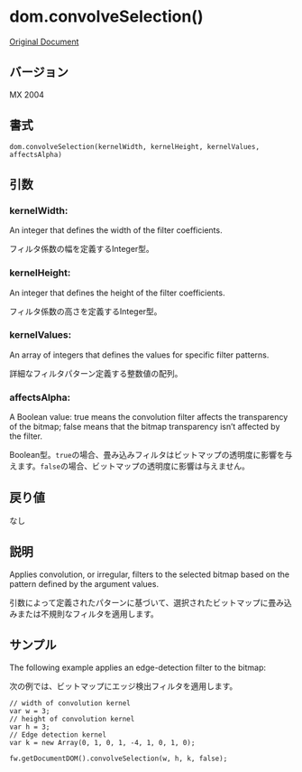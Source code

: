 # dom.convolveSelection()

[Original Document](http://help.adobe.com/en_US/fireworks/cs/extend/WS5b3ccc516d4fbf351e63e3d1183c94856c-7e7b.html)

## バージョン

MX 2004

## 書式

```
dom.convolveSelection(kernelWidth, kernelHeight, kernelValues, affectsAlpha)
```

## 引数

### kernelWidth:

An integer that defines the width of the filter coefficients.

フィルタ係数の幅を定義するInteger型。

### kernelHeight:

An integer that defines the height of the filter coefficients.

フィルタ係数の高さを定義するInteger型。

### kernelValues:

An array of integers that defines the values for specific filter patterns.

詳細なフィルタパターン定義する整数値の配列。

### affectsAlpha:

A Boolean value: true means the convolution filter affects the transparency of the bitmap; false means that the bitmap transparency isn’t affected by the filter.

Boolean型。```true```の場合、畳み込みフィルタはビットマップの透明度に影響を与えます。```false```の場合、ビットマップの透明度に影響は与えません。

## 戻り値

なし

## 説明

Applies convolution, or irregular, filters to the selected bitmap based on the pattern defined by the argument values.

引数によって定義されたパターンに基づいて、選択されたビットマップに畳み込みまたは不規則なフィルタを適用します。

## サンプル

The following example applies an edge-detection filter to the bitmap:

次の例では、ビットマップにエッジ検出フィルタを適用します。

```
// width of convolution kernel 
var w = 3;  
// height of convolution kernel 
var h = 3;  
// Edge detection kernel 
var k = new Array(0, 1, 0, 1, -4, 1, 0, 1, 0); 
     
fw.getDocumentDOM().convolveSelection(w, h, k, false);
```